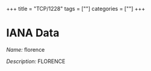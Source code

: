 +++
title = "TCP/1228"
tags = [""]
categories = [""]
+++

# IANA Data

_Name:_ florence

_Description:_ FLORENCE

